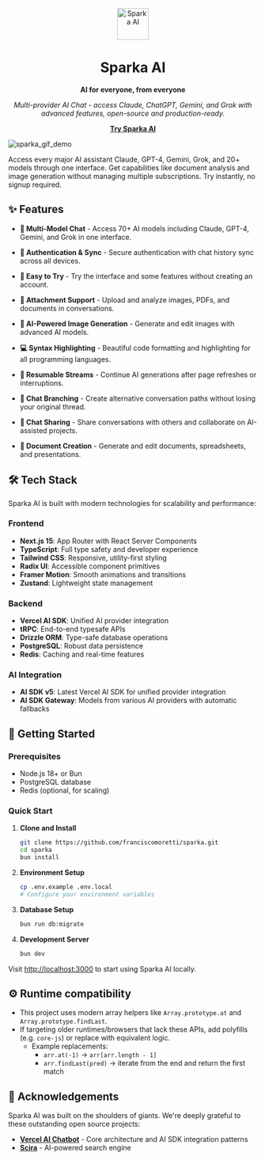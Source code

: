 <div align="center">

<img src="public/icon.svg" alt="Sparka AI" width="64" height="64">

# Sparka AI

**AI for everyone, from everyone**

*Multi-provider AI Chat - access Claude, ChatGPT, Gemini, and Grok with advanced features, open-source and production-ready.*

[**Try Sparka AI**](https://sparka.ai)

</div>

![sparka_gif_demo](https://github.com/user-attachments/assets/34a03eed-58fa-4b1e-b453-384351b1c08c)

Access every major AI assistant Claude, GPT-4, Gemini, Grok, and 20+ models through one interface. Get capabilities like document analysis and image generation without managing multiple subscriptions. Try instantly, no signup required.

## ✨ Features

- **🤖 Multi-Model Chat** - Access 70+ AI models including Claude, GPT-4, Gemini, and Grok in one interface.

- **🔐 Authentication & Sync** - Secure authentication with chat history sync across all devices.

- **🎯 Easy to Try** - Try the interface and some features without creating an account.

- **📎 Attachment Support** - Upload and analyze images, PDFs, and documents in conversations.

- **🎨 AI-Powered Image Generation** - Generate and edit images with advanced AI models.

- **💻 Syntax Highlighting** - Beautiful code formatting and highlighting for all programming languages.

- **🔄 Resumable Streams** - Continue AI generations after page refreshes or interruptions.

- **🌳 Chat Branching** - Create alternative conversation paths without losing your original thread.

- **🔗 Chat Sharing** - Share conversations with others and collaborate on AI-assisted projects.

- **📄 Document Creation** - Generate and edit documents, spreadsheets, and presentations.

## 🛠️ Tech Stack

Sparka AI is built with modern technologies for scalability and performance:

### **Frontend**

- **Next.js 15**: App Router with React Server Components
- **TypeScript**: Full type safety and developer experience
- **Tailwind CSS**: Responsive, utility-first styling
- **Radix UI**: Accessible component primitives
- **Framer Motion**: Smooth animations and transitions
- **Zustand**: Lightweight state management

### **Backend**

- **Vercel AI SDK**: Unified AI provider integration
- **tRPC**: End-to-end typesafe APIs
- **Drizzle ORM**: Type-safe database operations
- **PostgreSQL**: Robust data persistence
- **Redis**: Caching and real-time features

### **AI Integration**

- **AI SDK v5**: Latest Vercel AI SDK for unified provider integration
- **AI SDK Gateway**: Models from various AI providers with automatic fallbacks

## 🚀 Getting Started

### **Prerequisites**

- Node.js 18+ or Bun
- PostgreSQL database
- Redis (optional, for scaling)

### **Quick Start**

1. **Clone and Install**

   ```bash
   git clone https://github.com/franciscomoretti/sparka.git
   cd sparka
   bun install
   ```

2. **Environment Setup**

   ```bash
   cp .env.example .env.local
   # Configure your environment variables
   ```

3. **Database Setup**

   ```bash
   bun run db:migrate
   ```

4. **Development Server**

   ```bash
   bun dev
   ```

Visit [http://localhost:3000](http://localhost:3000) to start using Sparka AI locally.

## ⚙️ Runtime compatibility

- This project uses modern array helpers like `Array.prototype.at` and `Array.prototype.findLast`.
- If targeting older runtimes/browsers that lack these APIs, add polyfills (e.g. `core-js`) or replace with equivalent logic.
  - Example replacements:
    - `arr.at(-1)` → `arr[arr.length - 1]`
    - `arr.findLast(pred)` → iterate from the end and return the first match

## 🙏 Acknowledgements

Sparka AI was built on the shoulders of giants. We're deeply grateful to these outstanding open source projects:

- **[Vercel AI Chatbot](https://github.com/vercel/ai-chatbot)** - Core architecture and AI SDK integration patterns
- **[Scira](https://github.com/zaidmukaddam/scira)** - AI-powered search engine
